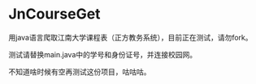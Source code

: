 # JnCourseGet
用java语言爬取江南大学课程表（正方教务系统），目前正在测试，请勿fork。

测试请替换main.java中的学号和身份证号，并连接校园网。

不知道啥时候有空再测试这份项目，咕咕咕。
